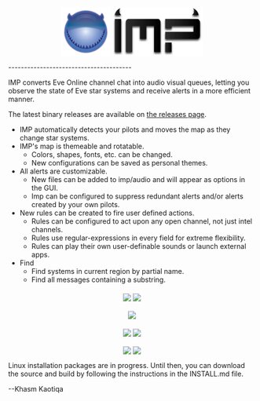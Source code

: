 <p align="center">
  <img align="middle" src="src/graphics/impicon.png" width="100" height="100">
  <img align="middle" src="src/graphics/Imp.png" height="100">
</p>
---------------------------------------

IMP converts Eve Online channel chat into audio visual queues, letting you observe the state of Eve star systems and receive alerts in a more efficient manner.  

The latest binary releases are available on [the releases page](https://github.com/3vi1/IMP/releases).

* IMP automatically detects your pilots and moves the map as they change star systems.
* IMP's map is themeable and rotatable.
  * Colors, shapes, fonts, etc. can be changed.
  * New configurations can be saved as personal themes.
* All alerts are customizable.
  * New files can be added to imp/audio and will appear as options in the GUI.
  * Imp can be configured to suppress redundant alerts and/or alerts created by your own pilots.
* New rules can be created to fire user defined actions.
  * Rules can be configured to act upon any open channel, not just intel channels.
  * Rules use regular-expressions in every field for extreme flexibility.
  * Rules can play their own user-definable sounds or launch external apps.
* Find
  * Find systems in current region by partial name.
  * Find all messages containing a substring.

<p align="center">
  <img align="middle" src="http://eternaldusk.com/imp/screenshots/IMP_082.png" width="400">
  <img align="middle" src="http://eternaldusk.com/imp/screenshots/IMP_083.png" width="400">
</p>
<p align="center">
  <img align="middle" src="http://eternaldusk.com/imp/screenshots/IMP_087.png" width="400">
</p>
<p align="center">
  <img align="middle" src="http://eternaldusk.com/imp/screenshots/IMP_085.png" width="400">
  <img align="middle" src="http://eternaldusk.com/imp/screenshots/IMP_086.png" width="400">
</p>
<p align="center">
  <img align="middle" src="http://eternaldusk.com/imp/screenshots/Options_088.png" width="400">
  <img align="middle" src="http://eternaldusk.com/imp/screenshots/Options_089.png" width="400">
</p>

Linux installation packages are in progress.  Until then, you can download the source and build by following the instructions in the INSTALL.md file.

--Khasm Kaotiqa
